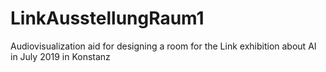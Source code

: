 # LinkAusstellungRaum1
Audiovisualization aid for designing a room for the Link exhibition about AI in July 2019 in Konstanz

